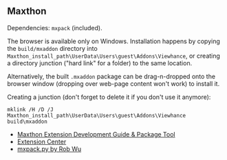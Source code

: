 ## Maxthon ##

Dependencies: `mxpack` (included).

The browser is available only on Windows.
Installation happens by copying the `build/mxaddon` directory into `Maxthon_install_path\UserData\Users\guest\Addons\Viewhance`, or creating a directory junction ("hard link" for a folder) to the same location.

Alternatively, the built `.mxaddon` package can be drag-n-dropped onto the browser window (dropping over web-page content won't work) to install it.

Creating a junction (don't forget to delete it if you don't use it anymore):
```
mklink /H /D /J Maxthon_install_path\UserData\Users\guest\Addons\Viewhance build\mxaddon
```

* [Maxthon Extension Development Guide & Package Tool](http://forum.maxthon.com/index.php?/topic/15294-sdk-maxthon-extension-development-guide-package-tool-20150521/)
* [Extension Center](http://extension.maxthon.com/)
* [mxpack.py by Rob Wu](https://github.com/Rob--W/extension-dev-tools/tree/master/maxthon)
